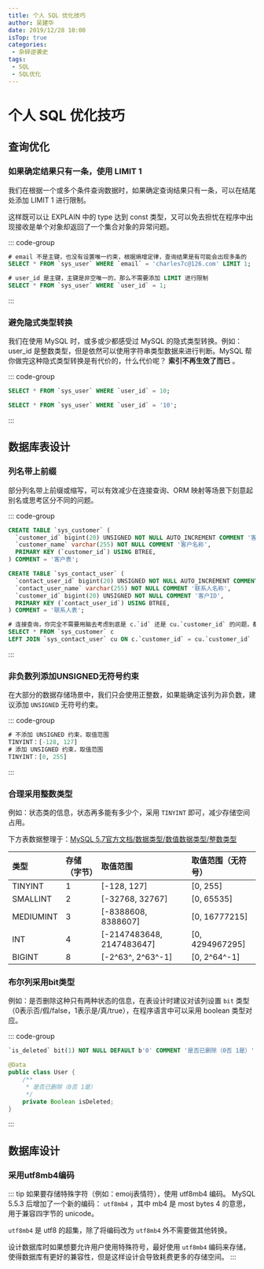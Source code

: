 ```yaml
---
title: 个人 SQL 优化技巧
author: 吴建华
date: 2019/12/28 10:00
isTop: true
categories:
 - 杂碎逆袭史
tags:
 - SQL
 - SQL优化
---
```


# 个人 SQL 优化技巧 <Badge text="持续更新" type="warning" />

<!-- more -->

## 查询优化

### 如果确定结果只有一条，使用 LIMIT 1 <Badge text="建议" />

我们在根据一个或多个条件查询数据时，如果确定查询结果只有一条，可以在结尾处添加 LIMIT 1 进行限制。

这样既可以让 EXPLAIN 中的 type 达到 const 类型，又可以免去担忧在程序中出现接收是单个对象却返回了一个集合对象的异常问题。

::: code-group
```sql [正例]
# email 不是主键，也没有设置唯一约束，根据熵增定律，查询结果是有可能会出现多条的
SELECT * FROM `sys_user` WHERE `email` = 'charles7c@126.com' LIMIT 1;
```

```sql [反例]
# user_id 是主键，主键是非空唯一的，那么不需要添加 LIMIT 进行限制
SELECT * FROM `sys_user` WHERE `user_id` = 1;
```
:::

### 避免隐式类型转换 <Badge text="强制" type="danger" />

我们在使用 MySQL 时，或多或少都感受过 MySQL 的隐式类型转换。例如：user_id 是整数类型，但是依然可以使用字符串类型数据来进行判断。MySQL 帮你做完这种隐式类型转换是有代价的，什么代价呢？ **索引不再生效了而已** 。

::: code-group
```sql [正例]
SELECT * FROM `sys_user` WHERE `user_id` = 10;
```

```sql [反例]
SELECT * FROM `sys_user` WHERE `user_id` = '10';
```
:::

## 数据库表设计

### 列名带上前缀 <Badge text="建议" />

部分列名带上前缀或缩写，可以有效减少在连接查询、ORM 映射等场景下刻意起别名或思考区分不同的问题。

::: code-group
```sql [正例]
CREATE TABLE `sys_customer` (
  `customer_id` bigint(20) UNSIGNED NOT NULL AUTO_INCREMENT COMMENT '客户ID',
  `customer_name` varchar(255) NOT NULL COMMENT '客户名称',
  PRIMARY KEY (`customer_id`) USING BTREE,
) COMMENT = '客户表';

CREATE TABLE `sys_contact_user` (
  `contact_user_id` bigint(20) UNSIGNED NOT NULL AUTO_INCREMENT COMMENT '联系人ID',
  `contact_user_name` varchar(255) NOT NULL COMMENT '联系人名称',
  `customer_id` bigint(20) UNSIGNED NOT NULL COMMENT '客户ID',
  PRIMARY KEY (`contact_user_id`) USING BTREE,
) COMMENT = '联系人表';

# 连接查询，你完全不需要用脑去考虑到底是 c.`id` 还是 cu.`customer_id` 的问题，都是 `customer_id`
SELECT * FROM `sys_customer` c 
LEFT JOIN `sys_contact_user` cu ON c.`customer_id` = cu.`customer_id`
```
:::

### 非负数列添加UNSIGNED无符号约束 <Badge text="建议" />

在大部分的数据存储场景中，我们只会使用正整数，如果能确定该列为非负数，建议添加 `UNSIGNED` 无符号约束。

::: code-group
```sql [正例]
# 不添加 UNSIGNED 约束，取值范围
TINYINT：[-128, 127]
# 添加 UNSIGNED 约束，取值范围
TINYINT：[0, 255]
```
:::

### 合理采用整数类型 <Badge text="建议" />

例如：状态类的信息，状态再多能有多少个，采用 `TINYINT` 即可，减少存储空间占用。

下方表数据整理于：[MySQL 5.7官方文档/数据类型/数值数据类型/整数类型](https://dev.mysql.com/doc/refman/5.7/en/integer-types.html)

| 类型      | 存储（字节） | 取值范围                  | 取值范围（无符号） |
| :-------- | :----------- | :------------------------ | :----------------- |
| TINYINT   | 1            | [-128, 127]               | [0, 255]           |
| SMALLINT  | 2            | [-32768, 32767]           | [0, 65535]         |
| MEDIUMINT | 3            | [-8388608, 8388607]       | [0, 16777215]      |
| INT       | 4            | [-2147483648, 2147483647] | [0, 4294967295]    |
| BIGINT    | 8            | [-2^63^, 2^63^-1]         | [0, 2^64^-1]       |

### 布尔列采用bit类型 <Badge text="建议" />

例如：是否删除这种只有两种状态的信息，在表设计时建议对该列设置 `bit` 类型（0表示否/假/false，1表示是/真/true），在程序语言中可以采用 boolean 类型对应。

::: code-group
```sql [SQL]
`is_deleted` bit(1) NOT NULL DEFAULT b'0' COMMENT '是否已删除（0否 1是）'
```

```java [Java]
@Data
public class User {
    /**
     * 是否已删除（0否 1是）
     */
    private Boolean isDeleted;
}
```
:::

## 数据库设计

### 采用utf8mb4编码 <Badge text="建议" />

::: tip 如果要存储特殊字符（例如：emoij表情符），使用 utf8mb4 编码。
MySQL 5.5.3 后增加了一个新的编码： `utf8mb4` ，其中 mb4 是 most bytes 4 的意思，用于兼容四字节的 unicode。  

`utf8mb4` 是 utf8 的超集，除了将编码改为 `utf8mb4` 外不需要做其他转换。  

设计数据库时如果想要允许用户使用特殊符号，最好使用 `utf8mb4` 编码来存储，使得数据库有更好的兼容性，但是这样设计会导致耗费更多的存储空间。
:::



